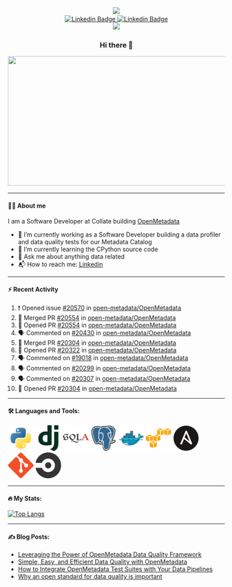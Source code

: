 <div id="header" align="center">
  <img src="https://media.giphy.com/media/5eLDrEaRGHegx2FeF2/giphy.gif" width="100"/>
</div>
<div id="badges" align="center">
  <a href="https://www.linkedin.com/in/teddycrepineau/">
    <img src="https://shields.io/badge/Linkedin-blue?logo=linkedin&logoColor=white&style=for-the-badge" alt="Linkedin Badge"/>
  </a>
  <a href="https://medium.com/@teddycrpineau">
    <img src="https://shields.io/badge/Medium-black?logo=medium&logoColor=white&style=for-the-badge" alt="Linkedin Badge"/>
  </a>
</div>
<div align="center">
  <img src="https://komarev.com/ghpvc/?username=TeddyCr&color=blue&style=flat-square" />
</div>

<h3 align="center">
Hi there 👋
</h3>
<div align="center">
  <img src="https://media.giphy.com/media/L8K62iTDkzGX6/giphy.gif" width="600" height="300"/>
</div>

---

#### :technologist: About me
I am a Software Developer at Collate building <a href="https://open-metadata.org"/>OpenMetadata</a>
- 🔭 I’m currently working as a Software Developer building a data profiler and data quality tests for our Metadata Catalog
- 🐍 I’m currently learning the CPython source code
- 💬 Ask me about anything data related
- 📬 How to reach me: [Linkedin](https://shields.io/badge/Linkedin-blue?logo=linkedin&logoColor=white&style=for-the-badge)

---

#### ⚡️ Recent Activity
<!--START_SECTION:activity-->
1. ❗ Opened issue [#20570](https://github.com/open-metadata/OpenMetadata/issues/20570) in [open-metadata/OpenMetadata](https://github.com/open-metadata/OpenMetadata)
2. 🎉 Merged PR [#20554](https://github.com/open-metadata/OpenMetadata/pull/20554) in [open-metadata/OpenMetadata](https://github.com/open-metadata/OpenMetadata)
3. 💪 Opened PR [#20554](https://github.com/open-metadata/OpenMetadata/pull/20554) in [open-metadata/OpenMetadata](https://github.com/open-metadata/OpenMetadata)
4. 🗣 Commented on [#20430](https://github.com/open-metadata/OpenMetadata/issues/20430#issuecomment-2768593112) in [open-metadata/OpenMetadata](https://github.com/open-metadata/OpenMetadata)
5. 🎉 Merged PR [#20304](https://github.com/open-metadata/OpenMetadata/pull/20304) in [open-metadata/OpenMetadata](https://github.com/open-metadata/OpenMetadata)
6. 💪 Opened PR [#20322](https://github.com/open-metadata/OpenMetadata/pull/20322) in [open-metadata/OpenMetadata](https://github.com/open-metadata/OpenMetadata)
7. 🗣 Commented on [#19018](https://github.com/open-metadata/OpenMetadata/issues/19018#issuecomment-2732516723) in [open-metadata/OpenMetadata](https://github.com/open-metadata/OpenMetadata)
8. 🗣 Commented on [#20299](https://github.com/open-metadata/OpenMetadata/pull/20299#issuecomment-2732165249) in [open-metadata/OpenMetadata](https://github.com/open-metadata/OpenMetadata)
9. 🗣 Commented on [#20307](https://github.com/open-metadata/OpenMetadata/pull/20307#issuecomment-2731910926) in [open-metadata/OpenMetadata](https://github.com/open-metadata/OpenMetadata)
10. 💪 Opened PR [#20304](https://github.com/open-metadata/OpenMetadata/pull/20304) in [open-metadata/OpenMetadata](https://github.com/open-metadata/OpenMetadata)
<!--END_SECTION:activity-->

---

#### :hammer_and_wrench: Languages and Tools:
<div>
   <img src="https://github.com/devicons/devicon/blob/master/icons/python/python-original.svg" width="60" height="60"/>
   <img src="https://github.com/devicons/devicon/blob/master/icons/django/django-plain.svg" width="60" height="60"/>
   <img src="https://github.com/devicons/devicon/blob/master/icons/sqlalchemy/sqlalchemy-original.svg" width="60" height="60"/>
   <img src="https://github.com/devicons/devicon/blob/master/icons/postgresql/postgresql-original.svg" width="60" height="60"/>
   <img src="https://github.com/devicons/devicon/blob/master/icons/docker/docker-original.svg" width="60" height="60"/>
   <img src="https://github.com/devicons/devicon/blob/master/icons/amazonwebservices/amazonwebservices-original.svg" width="60" height="60"/>
   <img src="https://github.com/devicons/devicon/blob/master/icons/ansible/ansible-original.svg" width="60" height="60"/>
   <img src="https://github.com/devicons/devicon/blob/master/icons/git/git-original.svg" width="60" height="60"/>
   <img src="https://github.com/devicons/devicon/blob/master/icons/circleci/circleci-plain.svg" width="60" height="60"/>
</div>

---

#### 🔥 My Stats:
[![Top Langs](https://github-readme-stats.vercel.app/api/top-langs/?username=TeddyCr&layout=compact&hide=javascript,html,css)](https://github.com/anuraghazra/github-readme-stats)

---

#### ✍️ Blog Posts:
<!-- BLOG-POST-LIST:START -->
- [Leveraging the Power of OpenMetadata Data Quality Framework](https://blog.open-metadata.org/leveraging-the-power-of-openmetadata-data-quality-framework-385ba2d8eaf?source=rss-16e0670af08f------2)
- [Simple, Easy, and Efficient Data Quality with OpenMetadata](https://blog.open-metadata.org/simple-easy-and-efficient-data-quality-with-openmetadata-1c4e7d329364?source=rss-16e0670af08f------2)
- [How to Integrate OpenMetadata Test Suites with Your Data Pipelines](https://blog.open-metadata.org/how-to-integrate-openmetadata-test-suites-with-your-data-pipelines-d83fb55fa494?source=rss-16e0670af08f------2)
- [Why an open standard for data quality is important](https://blog.open-metadata.org/why-are-we-building-a-data-quality-standard-1753fae87259?source=rss-16e0670af08f------2)
<!-- BLOG-POST-LIST:END -->

